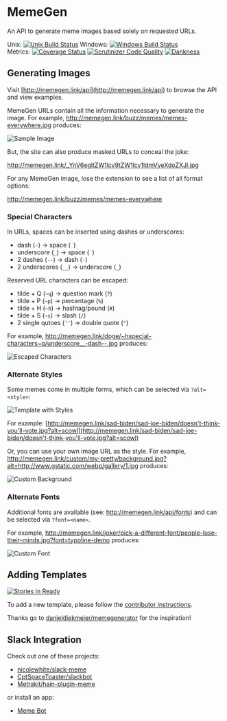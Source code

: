 # MemeGen

An API to generate meme images based solely on requested URLs.

Unix: [![Unix Build Status](http://img.shields.io/travis/jacebrowning/memegen/master.svg)](https://travis-ci.org/jacebrowning/memegen)
Windows: [![Windows Build Status](https://img.shields.io/appveyor/ci/jacebrowning/memegen.svg)](https://ci.appveyor.com/project/jacebrowning/memegen)<br>Metrics: [![Coverage Status](http://img.shields.io/coveralls/jacebrowning/memegen/master.svg)](https://coveralls.io/r/jacebrowning/memegen)
[![Scrutinizer Code Quality](http://img.shields.io/scrutinizer/g/jacebrowning/memegen.svg)](https://scrutinizer-ci.com/g/jacebrowning/memegen/?branch=master)
[![Dankness](https://img.shields.io/badge/dank-yes-yellowgreen.svg)](http://niceme.me/)

## Generating Images

Visit [http://memegen.link/api](http://memegen.link/api) to browse the API and view examples.

MemeGen URLs contain all the information necessary to generate the image. For example, http://memegen.link/buzz/memes/memes-everywhere.jpg produces:

![Sample Image](http://memegen.link/buzz/memes/memes-everywhere.jpg)

But, the site can also produce masked URLs to conceal the joke:

http://memegen.link/_YnV6egltZW1lcy9tZW1lcy1ldmVyeXdoZXJl.jpg

For any MemeGen image, lose the extension to see a list of all format options:

http://memegen.link/buzz/memes/memes-everywhere

### Special Characters

In URLs, spaces can be inserted using dashes or underscores:

* dash (`-`) → space (` `)
* underscore (`_`) → space (` `)
* 2 dashes (`--`) → dash (`-`)
* 2 underscores (`__`) → underscore (`_`)

Reserved URL characters can be escaped:

* tilde + Q (`~q`) → question mark (`?`)
* tilde + P (`~p`) → percentage (`%`)
* tilde + H (`~h`) → hashtag/pound (`#`)
* tilde + S (`~s`) → slash (`/`)
* 2 single qutoes (`''`) → double quote (`"`)

For example, http://memegen.link/doge/~hspecial-characters~q/underscore__-dash--.jpg produces:

![Escaped Characters](http://memegen.link/doge/~hspecial-characters~q/underscore__-dash--.jpg)

### Alternate Styles

Some memes come in multiple forms, which can be selected via `?alt=<style>`:

![Template with Styles](memegen/static/images/template.png)

For example: [http://memegen.link/sad-biden/sad-joe-biden/doesn't-think-you'll-vote.jpg?alt=scowl](http://memegen.link/sad-biden/sad-joe-biden/doesn't-think-you'll-vote.jpg?alt=scowl)

Or, you can use your own image URL as the style. For example, http://memegen.link/custom/my-pretty/background.jpg?alt=http://www.gstatic.com/webp/gallery/1.jpg produces:

![Custom Background](http://memegen.link/custom/my-pretty/background.jpg?alt=http://www.gstatic.com/webp/gallery/1.jpg)

### Alternate Fonts

Additional fonts are available (see: http://memegen.link/api/fonts) and can be selected via `?font=<name>`.

For example, http://memegen.link/joker/pick-a-different-font/people-lose-their-minds.jpg?font=typoline-demo produces:

![Custom Font](http://memegen.link/joker/pick-a-different-font/people-lose-their-minds.jpg?font=typoline-demo)

## Adding Templates

[![Stories in Ready](https://badge.waffle.io/jacebrowning/memegen.svg?label=ready&title=ready)](http://waffle.io/jacebrowning/memegen)

To add a new template, please follow the [contributor instructions](CONTRIBUTING.md).

Thanks go to [danieldiekmeier/memegenerator](https://github.com/danieldiekmeier/memegenerator) for the inspiration!

## Slack Integration

Check out one of these projects:

* [nicolewhite/slack-meme](https://github.com/nicolewhite/slack-meme)
* [CptSpaceToaster/slackbot](https://github.com/CptSpaceToaster/slackbot)
* [Metrakit/hain-plugin-meme](https://github.com/Metrakit/hain-plugin-meme)

or install an app:

* [Meme Bot](https://slack.com/apps/A0H25FSUS-meme-bot)
